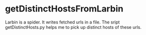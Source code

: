 getDistinctHostsFromLarbin
==========================

Larbin is a spider. It writes fetched urls in a file. The sript getDistinctHosts.py helps me to pick up distinct hosts of these urls.
